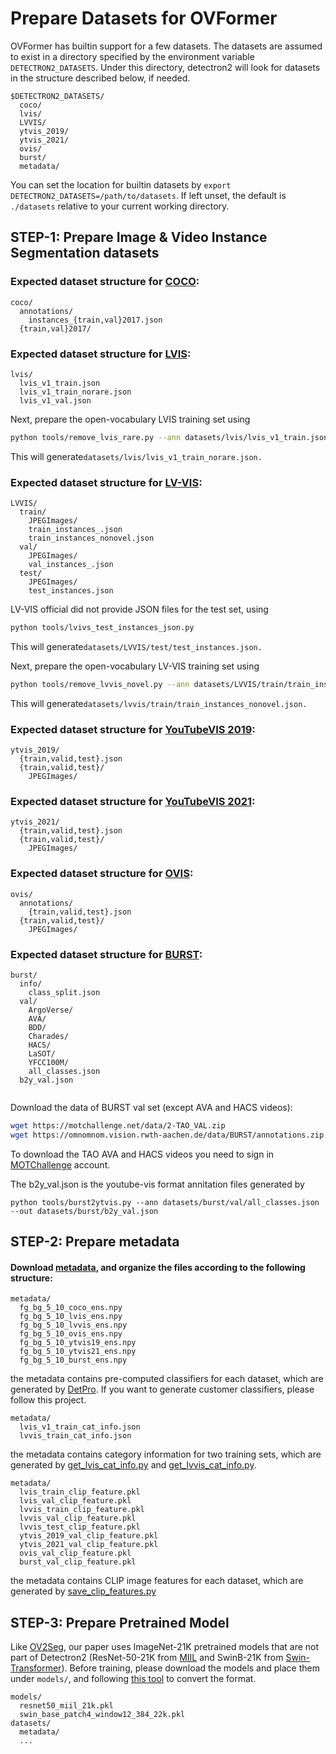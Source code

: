 # Prepare Datasets for OVFormer

OVFormer has builtin support for a few datasets.
The datasets are assumed to exist in a directory specified by the environment variable
`DETECTRON2_DATASETS`.
Under this directory, detectron2 will look for datasets in the structure described below, if needed.
```
$DETECTRON2_DATASETS/
  coco/
  lvis/
  LVVIS/
  ytvis_2019/
  ytvis_2021/
  ovis/
  burst/
  metadata/
```

You can set the location for builtin datasets by `export DETECTRON2_DATASETS=/path/to/datasets`.
If left unset, the default is `./datasets` relative to your current working directory.

<!-- The [model zoo](https://github.com/facebookresearch/MaskFormer/blob/master/MODEL_ZOO.md)
contains configs and models that use these builtin datasets. -->

## STEP-1: Prepare Image & Video Instance Segmentation datasets
### Expected dataset structure for [COCO](https://cocodataset.org/#download):

```
coco/
  annotations/
    instances_{train,val}2017.json
  {train,val}2017/
```

### Expected dataset structure for [LVIS](https://www.lvisdataset.org/dataset):

```
lvis/
  lvis_v1_train.json
  lvis_v1_train_norare.json
  lvis_v1_val.json
```
Next, prepare the open-vocabulary LVIS training set using
```bash
python tools/remove_lvis_rare.py --ann datasets/lvis/lvis_v1_train.json
```
This will generate```datasets/lvis/lvis_v1_train_norare.json.```

### Expected dataset structure for [LV-VIS](https://github.com/haochenheheda/LVVIS):

```
LVVIS/
  train/
    JPEGImages/
    train_instances_.json
    train_instances_nonovel.json
  val/
    JPEGImages/
    val_instances_.json  
  test/
    JPEGImages/
    test_instances.json
```
LV-VIS official did not provide JSON files for the test set, using
```bash
python tools/lvivs_test_instances_json.py
```
This will generate```datasets/LVVIS/test/test_instances.json.```

Next, prepare the open-vocabulary LV-VIS training set using
```bash
python tools/remove_lvvis_novel.py --ann datasets/LVVIS/train/train_instances_.json
```
This will generate```datasets/lvvis/train/train_instances_nonovel.json.```

### Expected dataset structure for [YouTubeVIS 2019](https://codalab.lisn.upsaclay.fr/competitions/7682):

```
ytvis_2019/
  {train,valid,test}.json
  {train,valid,test}/
    JPEGImages/
```

### Expected dataset structure for [YouTubeVIS 2021](https://codalab.lisn.upsaclay.fr/competitions/7680):

```
ytvis_2021/
  {train,valid,test}.json
  {train,valid,test}/
    JPEGImages/
```

### Expected dataset structure for [OVIS](https://codalab.lisn.upsaclay.fr/competitions/4763):

```
ovis/
  annotations/
    {train,valid,test}.json
  {train,valid,test}/
    JPEGImages/
```

### Expected dataset structure for [BURST](https://github.com/Ali2500/BURST-benchmark):
```
burst/
  info/
    class_split.json
  val/
    ArgoVerse/   
    AVA/
    BDD/                          
    Charades/                     
    HACS/                 
    LaSOT/                        
    YFCC100M/                          
    all_classes.json
  b2y_val.json
  
```
Download the data of BURST val set (except AVA and HACS videos):

```bash
wget https://motchallenge.net/data/2-TAO_VAL.zip 
wget https://omnomnom.vision.rwth-aachen.de/data/BURST/annotations.zip
```
To download the TAO AVA and HACS videos you need to sign in [MOTChallenge](https://motchallenge.net/login/) account. 

The b2y_val.json is the youtube-vis format annitation files generated by 
```bsah
python tools/burst2ytvis.py --ann datasets/burst/val/all_classes.json --out datasets/burst/b2y_val.json
```


## STEP-2: Prepare metadata
#### Download [metadata](https://drive.google.com/file/d/10M7PQdCc9n6dM0NHbOKXOO_cdBHPavRZ/view?usp=sharing), and organize the files according to the following structure:
```
metadata/
  fg_bg_5_10_coco_ens.npy
  fg_bg_5_10_lvis_ens.npy
  fg_bg_5_10_lvvis_ens.npy
  fg_bg_5_10_ovis_ens.npy
  fg_bg_5_10_ytvis19_ens.npy
  fg_bg_5_10_ytvis21_ens.npy
  fg_bg_5_10_burst_ens.npy
```
the metadata contains pre-computed classifiers for each dataset, which are generated by [DetPro](https://github.com/dyabel/detpro). 
If you want to generate customer classifiers, please follow this project.

```
metadata/
  lvis_v1_train_cat_info.json
  lvvis_train_cat_info.json
```
the metadata contains category information for two training sets, 
which are generated by [get_lvis_cat_info.py](../tools/get_lvis_cat_info.py) and [get_lvvis_cat_info.py](../tools/get_lvvis_cat_info.py).

```
metadata/
  lvis_train_clip_feature.pkl
  lvis_val_clip_feature.pkl
  lvvis_train_clip_feature.pkl
  lvvis_val_clip_feature.pkl
  lvvis_test_clip_feature.pkl
  ytvis_2019_val_clip_feature.pkl
  ytvis_2021_val_clip_feature.pkl
  ovis_val_clip_feature.pkl
  burst_val_clip_feature.pkl
```
the metadata contains CLIP image features for each dataset, 
which are generated by [save_clip_features.py](../tools/save_clip_features.py)

## STEP-3: Prepare Pretrained Model
Like [OV2Seg](https://github.com/haochenheheda/LVVIS), our paper uses ImageNet-21K pretrained models that are not part of Detectron2 (ResNet-50-21K from [MIIL](https://github.com/Alibaba-MIIL/ImageNet21K) and SwinB-21K from [Swin-Transformer](https://github.com/microsoft/Swin-Transformer)). Before training, 
please download the models and place them under `models/`, and following [this tool](../tools/convert-thirdparty-pretrained-model-to-d2.py) to convert the format.

```
models/
  resnet50_miil_21k.pkl
  swin_base_patch4_window12_384_22k.pkl
datasets/
  metadata/
  ...
```